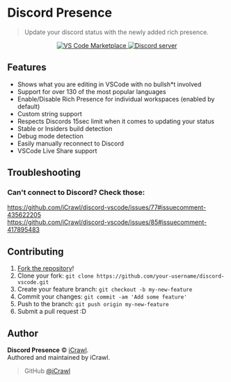 # Discord Presence

> Update your discord status with the newly added rich presence.

<div align="center">
	<p>
		<a href="https://marketplace.visualstudio.com/items?itemName=icrawl.discord-vscode">
			<img src="https://vsmarketplacebadge.apphb.com/version/icrawl.discord-vscode.svg" alt="VS Code Marketplace">
		</a>
		<a href="https://discord.gg/cZSWqAF">
			<img src="https://canary.discordapp.com/api/guilds/424963290989461514/embed.png" alt="Discord server">
		</a>
	</p>
</div>

## Features

- Shows what you are editing in VSCode with no bullsh\*t involved
- Support for over 130 of the most popular languages
- Enable/Disable Rich Presence for individual workspaces (enabled by default)
- Custom string support
- Respects Discords 15sec limit when it comes to updating your status
- Stable or Insiders build detection
- Debug mode detection
- Easily manually reconnect to Discord
- VSCode Live Share support

## Troubleshooting

### Can't connect to Discord? Check those:

https://github.com/iCrawl/discord-vscode/issues/77#issuecomment-435622205  
https://github.com/iCrawl/discord-vscode/issues/85#issuecomment-417895483

## Contributing

1. [Fork the repository](https://github.com/iCrawl/discord-vscode/fork)!
2. Clone your fork: `git clone https://github.com/your-username/discord-vscode.git`
3. Create your feature branch: `git checkout -b my-new-feature`
4. Commit your changes: `git commit -am 'Add some feature'`
5. Push to the branch: `git push origin my-new-feature`
6. Submit a pull request :D

## Author

**Discord Presence** © [iCrawl](https://github.com/iCrawl).  
Authored and maintained by iCrawl.

> GitHub [@iCrawl](https://github.com/iCrawl)
